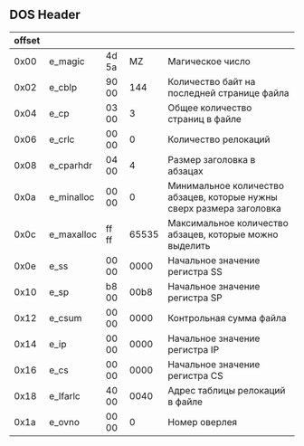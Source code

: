 ## DOS Header
|offset|          |     |       |                                                                     |
|------|----------|-----|-------|---------------------------------------------------------------------|
|0x00  |e_magic   |4d 5a|MZ     |Магическое число                                                     |
|0x02  |e_cblp    |90 00|144    |Количество байт на последней странице файла                          |
|0x04  |e_cp      |03 00|3      |Общее количество страниц в файле                                     |
|0x06  |e_crlc    |00 00|0      |Количество релокаций                                                 |
|0x08  |e_cparhdr |04 00|4      |Размер заголовка в абзацах                                           |
|0x0a  |e_minalloc|00 00|0      |Минимальное количество абзацев, которые нужны сверх размера заголовка|
|0x0c  |e_maxalloc|ff ff|65535  |Максимальное количество абзацев, которые можно выделить              |
|0x0e  |e_ss      |00 00|0000   |Начальное значение регистра SS                                       |
|0x10  |e_sp      |b8 00|00b8   |Начальное значение регистра SP                                       |
|0x12  |e_csum    |00 00|0000   |Контрольная сумма файла                                              |
|0x14  |e_ip      |00 00|0000   |Начальное значение регистра IP                                       |
|0x16  |e_cs      |00 00|0000   |Начальное значение регистра CS                                       |
|0x18  |e_lfarlc  |40 00|0040   |Адрес таблицы релокаций в файле                                      |
|0x1a  |e_ovno    |00 00|0      |Номер оверлея                                                        |


